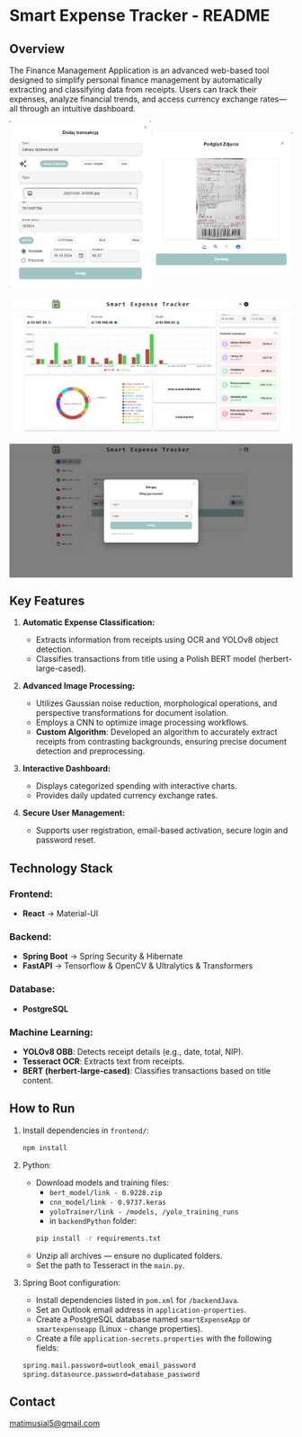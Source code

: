# Smart Expense Tracker - README

## Overview

The Finance Management Application is an advanced web-based tool designed to simplify personal finance management by automatically extracting and classifying data from receipts. Users can track their expenses, analyze financial trends, and access currency exchange rates—all through an intuitive dashboard.

<div style="display: flex; justify-content: space-around; align-items: center;">
    <img src="images/bert.png" alt="Bert" width="50%">
    <img src="images/yolo_result.png" alt="Yolo result" width="50%">
</div>

<img src="images/dashboard.png" alt="Dashboard" style="display: block; margin: 20px auto;">

<img src="images/main.png" alt="Main" style="display: block; margin: 20px auto;">

## Key Features

1. **Automatic Expense Classification:**

    - Extracts information from receipts using OCR and YOLOv8 object detection.
    - Classifies transactions from title using a Polish BERT model (herbert-large-cased).

2. **Advanced Image Processing:**

    - Utilizes Gaussian noise reduction, morphological operations, and perspective transformations for document isolation.
    - Employs a CNN to optimize image processing workflows.
    - **Custom Algorithm**: Developed an algorithm to accurately extract receipts from contrasting backgrounds, ensuring precise document detection and preprocessing.

3. **Interactive Dashboard:**

    - Displays categorized spending with interactive charts.
    - Provides daily updated currency exchange rates.

4. **Secure User Management:**

    - Supports user registration, email-based activation, secure login and password reset.

## Technology Stack

### Frontend:

- **React** -> Material-UI

### Backend:

- **Spring Boot** -> Spring Security & Hibernate
- **FastAPI** -> Tensorflow & OpenCV & Ultralytics & Transformers

### Database:

- **PostgreSQL**

### Machine Learning:

- **YOLOv8 OBB**: Detects receipt details (e.g., date, total, NIP).
- **Tesseract OCR**: Extracts text from receipts.
- **BERT (herbert-large-cased)**: Classifies transactions based on title content.

## How to Run

1. Install dependencies in `frontend/`:

   ```bash
   npm install
   ```

2. Python:
    - Download models and training files:
        - `bert_model/link - 0.9228.zip`
        - `cnn_model/link - 0.9737.keras`
        - `yoloTrainer/link - /models, /yolo_training_runs`
        - in `backendPython` folder:
        ```bash
        pip install -r requirements.txt
        ```
    - Unzip all archives — ensure no duplicated folders.
   - Set the path to Tesseract in the `main.py`.   

3. Spring Boot configuration:
    - Install dependencies listed in `pom.xml` for `/backendJava`.
    - Set an Outlook email address in `application-properties`.
    - Create a PostgreSQL database named `smartExpenseApp` or `smartexpenseapp` (Linux - change properties).
    - Create a file `application-secrets.properties` with the following fields:
    ```properties
   spring.mail.password=outlook_email_password
   spring.datasource.password=database_password
   ```


## Contact

matimusial5@gmail.com
